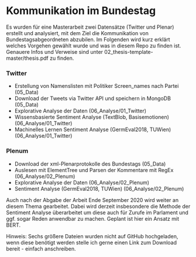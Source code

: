 # Kommunikation im Bundestag
Es wurden für eine Masterarbeit zwei Datensätze (Twitter und Plenar) erstellt und analysiert, mit dem Ziel die Kommunikation von Bundestagsabgeordneten abzubilen. 
Im Folgenden wird kurz erklärt welches Vorgehen gewählt wurde und was in diesem Repo zu finden ist.
Genauere Infos und Verweise sind unter 02_thesis-template-master/thesis.pdf zu finden.

### Twitter
* Erstellung von Namenslisten mit Politiker Screen_names nach Partei (05_Data)
* Download der Tweets via Twitter API und speichern in MongoDB (05_Data)
* Explorative Analyse der Daten (06_Analyse/01_Twitter)
* Wissensbasierte Sentiment Analyse (TextBlob, Basisemotionen) (06_Analyse/01_Twitter)
* Machinelles Lernen Sentiment Analyse (GermEval2018, TUWien) (06_Analyse/01_Twitter)

### Plenum
* Download der xml-Plenarprotokolle des Bundestags (05_Data)
* Auslesen mit ElementTree und Parsen der Kommentare mit RegEx (06_Analyse/02_Plenum)
* Explorative Analyse der Daten (06_Analyse/02_Plenum)
* Sentiment Analyse (GermEval2018, TUWien) (06_Analyse/02_Plenum)

Auch nach der Abgabe der Arbeit Ende September 2020 wird weiter an diesem Thema gearbeitet.
Dabei wird derzeit insbesondere die Methode der Sentiment Analyse überarbeitet um diese auch für Zurufe im Parlament und ggf. sogar Reden anwendbar zu machen.
Geplant ist hier ein Ansatz mit BERT.


Hinweis: Sechs größere Dateien wurden nicht auf GitHub hochgeladen, wenn diese benötigt werden stelle ich gerne einen Link zum Download bereit - einfach anschreiben.

